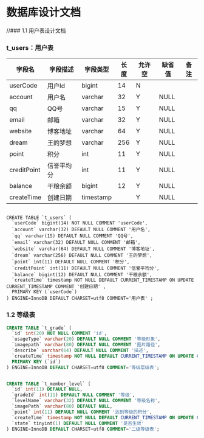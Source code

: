 
# 数据库设计文档

//### 1.1 用户表设计文档

### t_users：用户表
字段名 | 字段描述 | 字段类型 | 长度 | 允许空 | 缺省值 | 备注
------------- | ------------- | ------------- | ------------- | ------------- | ------------- | -------------
userCode|用户Id|bigint|14|N|
account|用户名|varchar|32|Y|NULL|
qq|QQ号|varchar|15|Y|NULL|
email|邮箱|varchar|32|Y|NULL|
website|博客地址|varchar|64|Y|NULL|
dream|王的梦想|varchar|256|Y|NULL|
point|积分|int|11|Y|NULL|
creditPoint|信誉平均分|int|11|Y|NULL|
balance|干粮余额|bigint|12|Y|NULL|
createTime|创建日期|timestamp||Y|NULL|
```

CREATE TABLE `t_users` (
  `userCode` bigint(14) NOT NULL COMMENT 'userCode',
  `account` varchar(32) DEFAULT NULL COMMENT '用户名',
  `qq` varchar(15) DEFAULT NULL COMMENT 'QQ号',
  `email` varchar(32) DEFAULT NULL COMMENT '邮箱',
  `website` varchar(64) DEFAULT NULL COMMENT '博客地址',
  `dream` varchar(256) DEFAULT NULL COMMENT '王的梦想',
  `point` int(11) DEFAULT NULL COMMENT '积分',
  `creditPoint` int(11) DEFAULT NULL COMMENT '信誉平均分',
  `balance` bigint(12) DEFAULT NULL COMMENT '干粮余额',
  `createTime` timestamp NOT NULL DEFAULT CURRENT_TIMESTAMP ON UPDATE CURRENT_TIMESTAMP COMMENT '创建日期' ,
  PRIMARY KEY (`userCode`)
) ENGINE=InnoDB DEFAULT CHARSET=utf8 COMMENT='用户表' ;

```
### 1.2 等级表
```sql
CREATE TABLE `t_grade` (
  `id` int(20) NOT NULL COMMENT 'id',
  `usageType` varchar(20) DEFAULT NULL COMMENT '等级形象',
  `imagepath` varchar(80) DEFAULT NULL COMMENT '图片路径',
  `describe` varchar(64) DEFAULT NULL COMMENT '描述',
  `createTime` timestamp NOT NULL DEFAULT CURRENT_TIMESTAMP ON UPDATE CURRENT_TIMESTAMP COMMENT '创建日期',
  PRIMARY KEY (`id`)
) ENGINE=InnoDB DEFAULT CHARSET=utf8 COMMENT='等级层级表';


CREATE TABLE `t_member_level` (
  `id` int(11) DEFAULT NULL,
  `gradeId` int(11) DEFAULT NULL COMMENT '等级',
  `levelName` varchar(32) DEFAULT NULL COMMENT '等级名称',
  `imagePath` varchar(80) DEFAULT NULL,
  `point` int(11) DEFAULT NULL COMMENT '达到等级的积分',
  `createTime` timestamp NOT NULL DEFAULT CURRENT_TIMESTAMP ON UPDATE CURRENT_TIMESTAMP COMMENT '创建日期',
  `state` tinyint(1) DEFAULT NULL COMMENT '是否生效'
) ENGINE=InnoDB DEFAULT CHARSET=utf8 COMMENT='二级等级表';

```
